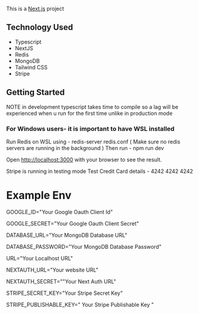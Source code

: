 This is a [Next.js](https://nextjs.org/) project 
## Technology Used
- Typescript
- NextJS
- Redis
- MongoDB
- Tailwind CSS
- Stripe

## Getting Started
NOTE in development typescript takes time to compile so a lag will be experienced when u run for the first time unlike in production mode
### For Windows users- it is important to have WSL installed

Run Redis on WSL using - redis-server redis.conf ( Make sure no redis servers are running in the background )
Then run - npm run dev

Open [http://localhost:3000](http://localhost:3000) with your browser to see the result.

Stripe is running in testing mode
  Test Credit Card details - 4242 4242 4242

# Example Env
GOOGLE_ID="Your Google Oauth Client Id"

GOOGLE_SECRET="Your Google Oauth Client Secret"

DATABASE_URL="Your MongoDB Database URL"

DATABASE_PASSWORD="Your MongoDB Database Password"

URL="Your Localhost URL"

NEXTAUTH_URL="Your website URL"

NEXTAUTH_SECRET=""Your Next Auth URL"

STRIPE_SECRET_KEY="Your Stripe Secret Key"

STRIPE_PUBLISHABLE_KEY=" Your Stripe Publishable Key "

